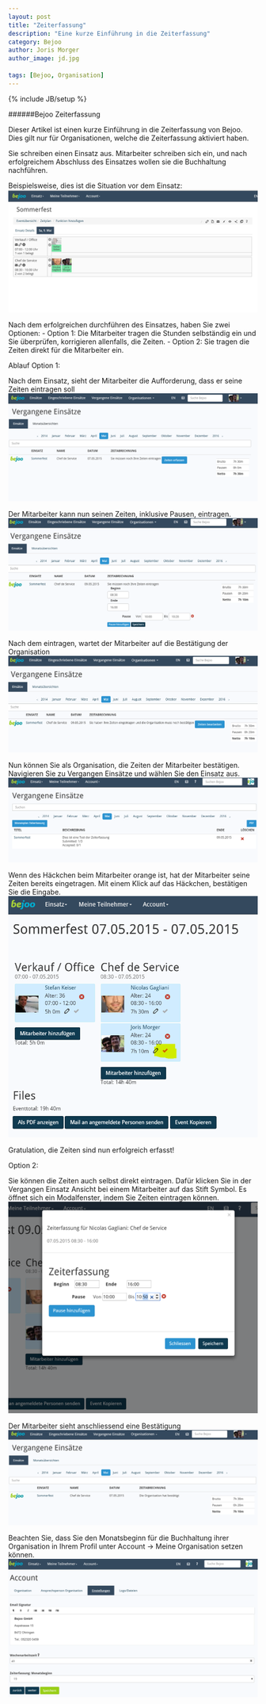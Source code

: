 ```yaml
---
layout: post
title: "Zeiterfassung"
description: "Eine kurze Einführung in die Zeiterfassung"
category: Bejoo
author: Joris Morger
author_image: jd.jpg

tags: [Bejoo, Organisation]
---
```

{% include JB/setup %}

######Bejoo Zeiterfassung


Dieser Artikel ist einen kurze Einführung in die Zeiterfassung von Bejoo. Dies gilt nur für Organisationen, welche die Zeiterfassung aktiviert haben. 


Sie schreiben einen Einsatz aus. Mitarbeiter schreiben sich ein, und nach erfolgreichem Abschluss des Einsatzes wollen sie die Buchhaltung nachführen. 

Beispielsweise, dies ist die Situation vor dem Einsatz: 
![zeiterfassung tutorial](/img/zeiterfassung/before.png)


Nach dem erfolgreichen durchführen des Einsatzes, haben Sie zwei Optionen:
    - Option 1: Die Mitarbeiter tragen die Stunden selbständig ein und Sie überprüfen, korrigieren allenfalls, die Zeiten. 
    - Option 2: Sie tragen die Zeiten direkt für die Mitarbeiter ein.


Ablauf Option 1:

Nach dem Einsatz, sieht der Mitarbeiter die Aufforderung, dass er seine Zeiten eintragen soll
![zeiterfassung tutorial](/img/zeiterfassung/user_add_times1.PNG)

Der Mitarbeiter kann nun seinen Zeiten, inklusive Pausen, eintragen. 
![zeiterfassung tutorial](/img/zeiterfassung/user_add_times2.PNG)


Nach dem eintragen, wartet der Mitarbeiter auf die Bestätigung der Organisation 
![zeiterfassung tutorial](/img/zeiterfassung/user_add_times3.PNG)


Nun können Sie als Organisation, die Zeiten der Mitarbeiter bestätigen. Navigieren Sie zu Vergangen Einsätze und wählen Sie den Einsatz aus.
![zeiterfassung tutorial](/img/zeiterfassung/organisation_add_times1.PNG)


 Wenn des Häckchen beim Mitarbeiter orange ist, hat der Mitarbeiter seine Zeiten bereits eingetragen. Mit einem Klick auf das Häckchen, bestätigen Sie die Eingabe. 
![zeiterfassung tutorial](/img/zeiterfassung/organisation_add_times2.PNG)

Gratulation, die Zeiten sind nun erfolgreich erfasst!


Option 2:

Sie können die Zeiten auch selbst direkt eintragen. Dafür klicken Sie in der Vergangen Einsatz Ansicht bei einem Mitarbeiter auf das Stift Symbol. Es öffnet sich ein Modalfenster, indem Sie Zeiten eintragen können. 
![zeiterfassung tutorial](/img/zeiterfassung/organisation_option2_1.PNG)


Der Mitarbeiter sieht anschliessend eine Bestätigung
![zeiterfassung tutorial](/img/zeiterfassung/user_add_times4.PNG)



Beachten Sie, dass Sie den Monatsbeginn für die Buchhaltung ihrer Organisation in Ihrem Profil unter Account -> Meine Organisation setzen können. 
![zeiterfassung tutorial](/img/zeiterfassung/monatsbeginn.PNG)





